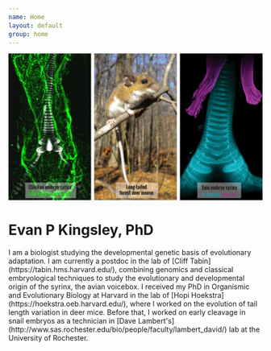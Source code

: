 ```yaml
---
name: Home
layout: default
group: home
---
```


<img src="/static/img/research_img.jpg" class="img-responsive center-block"/>

<h1 class="text-center">Evan P Kingsley, PhD</h1>

<p class="lead text-justify">
I am a biologist studying the developmental genetic basis of evolutionary adaptation. I am currently a postdoc in the lab of [Cliff Tabin](https://tabin.hms.harvard.edu/), combining genomics and classical embryological techniques to study the evolutionary and developmental origin of the syrinx, the avian voicebox.
I received my PhD in Organismic and Evolutionary Biology at Harvard in the lab of [Hopi Hoekstra](https://hoekstra.oeb.harvard.edu/), where I worked on the evolution of tail length variation in deer mice. 
Before that, I worked on early cleavage in snail embryos as a technician in [Dave Lambert's](http://www.sas.rochester.edu/bio/people/faculty/lambert_david/) lab at the University of Rochester.</p>
